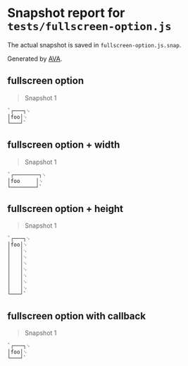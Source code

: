 # Snapshot report for `tests/fullscreen-option.js`

The actual snapshot is saved in `fullscreen-option.js.snap`.

Generated by [AVA](https://avajs.dev).

## fullscreen option

> Snapshot 1

    `┌───┐␊
    │foo│␊
    └───┘`

## fullscreen option + width

> Snapshot 1

    `┌────────┐␊
    │foo     │␊
    └────────┘`

## fullscreen option + height

> Snapshot 1

    `┌───┐␊
    │foo│␊
    │   │␊
    │   │␊
    │   │␊
    │   │␊
    │   │␊
    │   │␊
    │   │␊
    └───┘`

## fullscreen option with callback

> Snapshot 1

    `┌───┐␊
    │foo│␊
    └───┘`
